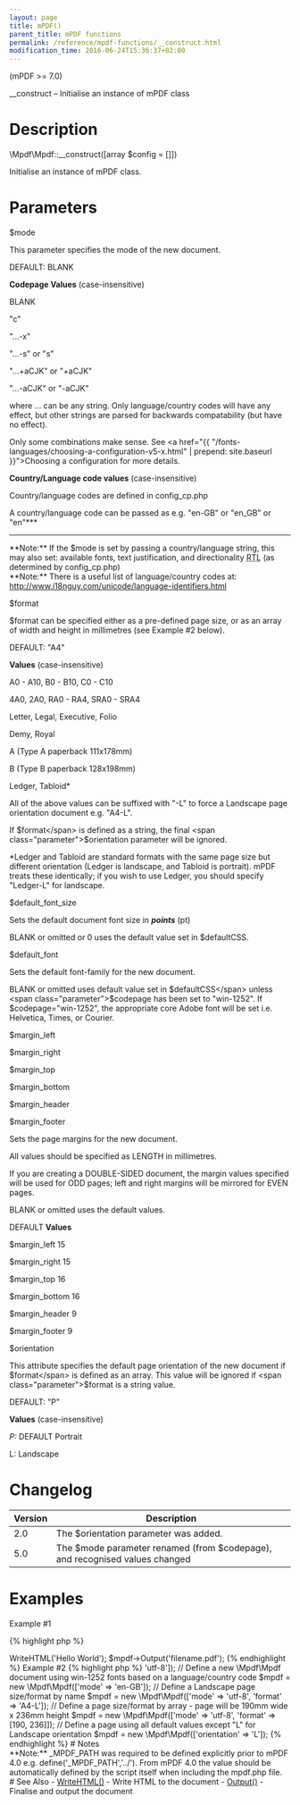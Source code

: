 ```yaml
---
layout: page
title: mPDF()
parent_title: mPDF functions
permalink: /reference/mpdf-functions/__construct.html
modification_time: 2016-06-24T15:36:37+02:00
---
```


(mPDF >= 7.0)

__construct – Initialise an instance of mPDF class

# Description

\Mpdf\Mpdf::__construct([array $config = []])

Initialise an instance of mPDF class.

# Parameters

<span class="parameter">$mode</span>

This parameter specifies the mode of the new document.

<span class="smallblock">DEFAULT</span>: <span class="smallblock">BLANK</span>

**Codepage Values** (case-insensitive)

<span class="smallblock">BLANK</span>

"c"

"...-x"

"...-s" or "s"

"...+aCJK" or "+aCJK"

"...-aCJK" or "-aCJK"

where ... can be any string. Only language/country codes will have any effect, but other strings are parsed for backwards compatability (but have no effect).

Only some combinations make sense. See <a href="{{ "/fonts-languages/choosing-a-configuration-v5-x.html" | prepend: site.baseurl }}">Choosing a configuration</a> for more details.

**Country/Language code values** (case-insensitive)

Country/language codes are defined in <span class="filename">config_cp.php</span>

A country/language code can be passed as e.g. "en-GB" or "en_GB" or "en"***

***

<div class="alert alert-info" role="alert">**Note:** If the <span class="parameter">$mode</span> is set by passing a country/language string, this may also set: available fonts, text justification, and directionality <acronym title="Right-to-Left document, used for Hebrew and Arabic languages">RTL</acronym> (as determined by <span class="filename">config_cp.php</span>)</div>

<div class="alert alert-info" role="alert">**Note:** There is a useful list of language/country codes at: <a href="http://www.i18nguy.com/unicode/language-identifiers.html">http://www.i18nguy.com/unicode/language-identifiers.html</a></div>
<ul> </li>
</ul>

<span class="parameter">$format</span>

<ul> </li>
</ul>

<span class="parameter">$format</span> can be specified either as a pre-defined page size, or as an array of width and height in millimetres (see Example #2 below).

<span class="smallblock">DEFAULT</span>: "A4"

**Values** (case-insensitive)

A0 - A10, B0 - B10, C0 - C10

4A0, 2A0, RA0 - RA4, SRA0 - SRA4

Letter, Legal, Executive, Folio

Demy, Royal

A (Type A paperback 111x178mm)

B (Type B paperback 128x198mm)

Ledger, Tabloid*

All of the above values can be suffixed with "-L" to force a Landscape page orientation document e.g. "A4-L".

If <span class="parameter">$format</span> is defined as a string, the final <span class="parameter">$orientation</span> parameter will be ignored.

*Ledger and Tabloid are standard formats with the same page size but different orientation (Ledger is landscape, and Tabloid is portrait). mPDF treats these identically; if you wish to use Ledger, you should specify "Ledger-L" for landscape.

<span class="parameter">$default_font_size</span>

Sets the default document font size in ***points*** (pt)

<span class="smallblock">BLANK</span> or omitted or 0 uses the default value set in <span class="parameter">$defaultCSS</span>.

<span class="parameter">$default_font</span>

<ul> </li>
</ul>

Sets the default font-family for the new document.

<span class="smallblock">BLANK</span> or omitted uses default value set in <span class="parameter">$defaultCSS</span> unless <span class="parameter">$codepage</span> has been set to "win-1252". If <span class="parameter">$codepage</span>="win-1252", the appropriate core Adobe font will be set i.e. Helvetica, Times, or Courier.

<span class="parameter">$margin_left</span>

<span class="parameter">$margin_right</span>

<span class="parameter">$margin_top</span>

<span class="parameter">$margin_bottom</span>

<span class="parameter">$margin_header</span>

<span class="parameter">$margin_footer</span>

Sets the page margins for the new document.

All values should be specified as <span class="smallblock">LENGTH</span> in millimetres.

If you are creating a <span class="smallblock">DOUBLE-SIDED</span> document, the margin values specified will be used for <span class="smallblock">ODD</span> pages; left and right margins will be mirrored for <span class="smallblock">EVEN</span> pages.

<span class="smallblock">BLANK</span> or omitted uses the default values.

<span class="smallblock">DEFAULT</span> **Values**

<span class="parameter">$margin_left</span> 15

<span class="parameter">$margin_right</span> 15

<span class="parameter">$margin_top</span> 16

<span class="parameter">$margin_bottom</span> 16

<span class="parameter">$margin_header</span> 9

<span class="parameter">$margin_footer</span> 9

<span class="parameter">$orientation</span>

<ul> </li>
</ul>

This attribute specifies the default page orientation of the new document if <span class="parameter">$format</span> is defined as an array. This value will be ignored if <span class="parameter">$format</span> is a string value.

<span class="smallblock">DEFAULT</span>: "P"

**Values** (case-insensitive)

*P:* <span class="smallblock">DEFAULT</span> Portrait

L: Landscape

# Changelog

<table class="table"> <thead>
<tr> <th>Version</th><th>Description</th> </tr>
</thead> <tbody>
<tr>
<td>2.0</td>
<td>The <span class="parameter">$orientation</span> parameter was added.</td>
</tr>
<tr>
<td>5.0</td>
<td>The <span class="parameter">$mode</span> parameter renamed (from <span class="parameter">$codepage</span>), and recognised values changed</td>
</tr>
</tbody> </table>

# Examples

Example #1

{% highlight php %}
<?php

// Require composer autoload
require_once __DIR__ . '/vendor/autoload.php';

$mpdf = new \Mpdf\Mpdf();

$mpdf->WriteHTML('Hello World');

$mpdf->Output('filename.pdf');
{% endhighlight %}

Example #2

{% highlight php %}
<?php

// Define a new \Mpdf\Mpdf document using utf-8 fonts
$mpdf = new \Mpdf\Mpdf(['mode' => 'utf-8']);

// Define a new \Mpdf\Mpdf document using win-1252 fonts based on a language/country code
$mpdf = new \Mpdf\Mpdf(['mode' => 'en-GB']);

// Define a Landscape page size/format by name
$mpdf = new \Mpdf\Mpdf(['mode' => 'utf-8', 'format' => 'A4-L']);

// Define a page size/format by array - page will be 190mm wide x 236mm height
$mpdf = new \Mpdf\Mpdf(['mode' => 'utf-8', 'format' => [190, 236]]);

// Define a page using all default values except "L" for Landscape orientation
$mpdf = new \Mpdf\Mpdf(['orientation' => 'L']);
{% endhighlight %}

# Notes

<div class="alert alert-info" role="alert">
	**Note:** <span class="smallblock">_MPDF_PATH</span> was required to be
	defined explicitly prior to mPDF 4.0 e.g. define('_MPDF_PATH','../'). From mPDF 4.0 the value should be automatically
	defined by the script itself when including the mpdf.php file.
</div>

# See Also

- <a href="{{ "/reference/mpdf-functions/writehtml.html" | prepend: site.baseurl }}">WriteHTML()</a> - Write HTML to the document
- <a href="{{ "/reference/mpdf-functions/output.html" | prepend: site.baseurl }}">Output()</a> - Finalise and output the document
